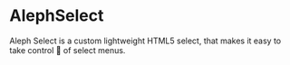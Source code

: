 # AlephSelect

Aleph Select is a custom lightweight HTML5 select, that makes it easy to take control 🚀 of select menus.
